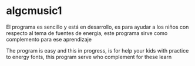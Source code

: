 # algcmusic1

El programa es sencillo y está en desarrollo, es para ayudar a los niños con respecto al tema de fuentes de energia,
este programa sirve como complemento para ese aprendizaje

The program is easy and this in progress, is for help your kids with practice to energy fonts, this program serve who complement for these learn
